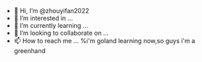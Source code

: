 - 👋 Hi, I’m @zhouyifan2022
- 👀 I’m interested in ...
- 🌱 I’m currently learning ...
- 💞️ I’m looking to collaborate on ...
- 📫 How to reach me ...
%i'm goland learning now,so guys i'm a greenhand
<!---
zhouyifan2022/zhouyifan2022 is a ✨ special ✨ repository because its `README.md` (this file) appears on your GitHub profile.
You can click the Preview link to take a look at your changes.
--->

